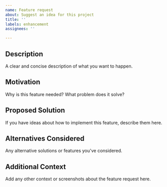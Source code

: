 ```yaml
---
name: Feature request
about: Suggest an idea for this project
title: ''
labels: enhancement
assignees: ''

---
```


## Description
A clear and concise description of what you want to happen.

## Motivation
Why is this feature needed? What problem does it solve?

## Proposed Solution
If you have ideas about how to implement this feature, describe them here.

## Alternatives Considered
Any alternative solutions or features you've considered.

## Additional Context
Add any other context or screenshots about the feature request here.
